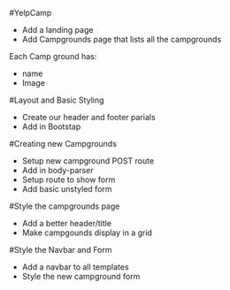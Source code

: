 #YelpCamp

* Add a landing page
* Add Campgrounds page that lists all the campgrounds

Each Camp ground has:
 * name
 * Image



#Layout and Basic Styling
* Create our header and footer parials
* Add in Bootstap

#Creating new Campgrounds
* Setup new campground POST route
* Add in body-parser
* Setup route to show form
* Add basic unstyled form

#Style the campgrounds page
* Add a better header/title
* Make campgounds display in a grid

#Style the Navbar and Form
* Add a navbar to all templates
* Style the new campground form